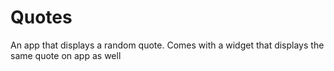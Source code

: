 # Quotes
An app that displays a random quote. Comes with a widget that displays the same quote on app as well
